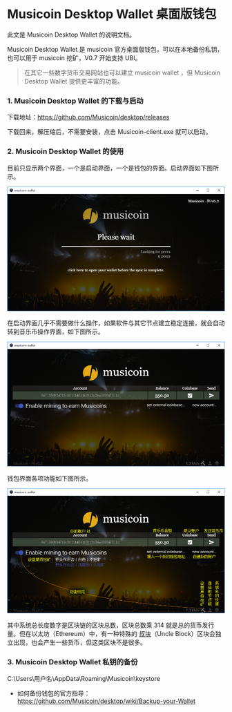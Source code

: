 # Musicoin Desktop Wallet 桌面版钱包

此文是 Musicoin Desktop Wallet 的说明文档。

Musicoin Desktop Wallet 是 musicoin 官方桌面版钱包，可以在本地备份私钥，也可以用于 musicoin 挖矿，V0.7 开始支持 UBI。

> 在其它一些数字货币交易网站也可以建立 musicoin wallet ，但 Musicoin Desktop Wallet 提供更丰富的功能。

### 1. Musicoin Desktop Wallet 的下载与启动

下载地址：https://github.com/Musicoin/desktop/releases

下载回来，解压缩后，不需要安装，点击 Musicoin-client.exe 就可以启动。

### 2. Musicoin Desktop Wallet 的使用

目前只显示两个界面，一个是启动界面，一个是钱包的界面。启动界面如下图所示。

![](img/jm1.PNG)

在启动界面几乎不需要做什么操作，如果软件与其它节点建立稳定连接，就会自动转到音乐币操作界面，如下图所示。

![](img/jm2.PNG)

钱包界面各项功能如下图所示。

![](img/jm2-2.png)

其中系统总长度数字是区块链的区块总数，区块总数乘 314 就是总的货币发行量。但在以太坊（Ethereum）中，有一种特殊的 [叔块](https://jysperm.me/2016/05/blockchain-slides/)（Uncle Block）区块会独立出现，也会产生一些货币，但这类区块不是很多。

### 3. Musicoin Desktop Wallet 私钥的备份
C:\Users\用户名\AppData\Roaming\Musicoin\keystore

- 如何备份钱包的官方指导：https://github.com/Musicoin/desktop/wiki/Backup-your-Wallet
